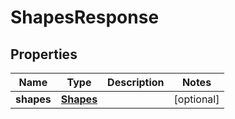 
# ShapesResponse

## Properties
Name | Type | Description | Notes
------------ | ------------- | ------------- | -------------
**shapes** | [**Shapes**](Shapes.md) |  |  [optional]



